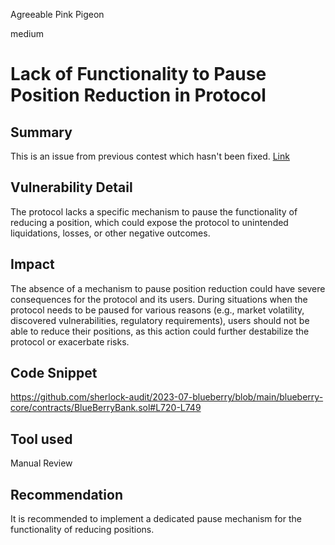 Agreeable Pink Pigeon

medium

# Lack of Functionality to Pause Position Reduction in Protocol
## Summary
This is an issue from previous contest which hasn't been fixed.
[Link](https://github.com/sherlock-audit/2023-02-blueberry-judging/issues/204)
## Vulnerability Detail
The protocol lacks a specific mechanism to pause the functionality of reducing a position, which could expose the protocol to unintended liquidations, losses, or other negative outcomes.
## Impact
The absence of a mechanism to pause position reduction could have severe consequences for the protocol and its users. During situations when the protocol needs to be paused for various reasons (e.g., market volatility, discovered vulnerabilities, regulatory requirements), users should not be able to reduce their positions, as this action could further destabilize the protocol or exacerbate risks.
## Code Snippet
https://github.com/sherlock-audit/2023-07-blueberry/blob/main/blueberry-core/contracts/BlueBerryBank.sol#L720-L749
## Tool used

Manual Review

## Recommendation
It is recommended to implement a dedicated pause mechanism for the functionality of reducing positions.